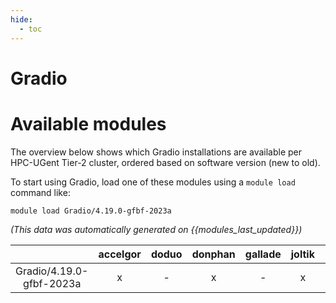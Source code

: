 ```yaml
---
hide:
  - toc
---
```


Gradio
======

# Available modules


The overview below shows which Gradio installations are available per HPC-UGent Tier-2 cluster, ordered based on software version (new to old).

To start using Gradio, load one of these modules using a `module load` command like:

```shell
module load Gradio/4.19.0-gfbf-2023a
```

*(This data was automatically generated on {{modules_last_updated}})*  

| |accelgor|doduo|donphan|gallade|joltik|litleo|shinx|
| :---: | :---: | :---: | :---: | :---: | :---: | :---: | :---: |
|Gradio/4.19.0-gfbf-2023a|x|-|x|-|x|x|x|
